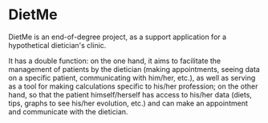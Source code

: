 # DietMe

DietMe is an end-of-degree project, as a support application for a hypothetical dietician's clinic. 


It has a double function: on the one hand, it aims to facilitate the management of patients by the dietician 
(making appointments, seeing data on a specific patient, communicating with him/her, etc.), 
as well as serving as a tool for making calculations specific to his/her profession; 
on the other hand, so that the patient himself/herself has access to his/her data 
(diets, tips, graphs to see his/her evolution, etc.) and can make an appointment and communicate with the dietician.
